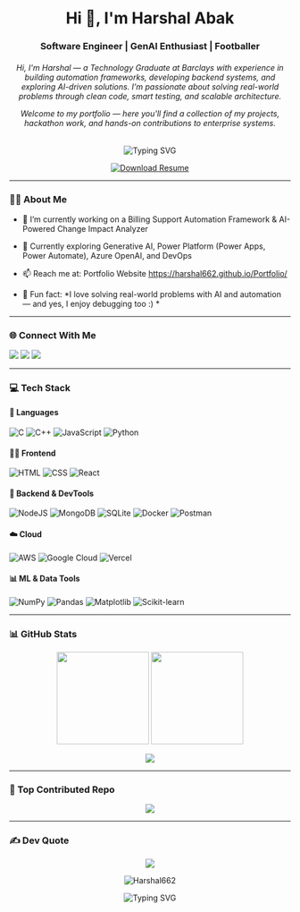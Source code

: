 <h1 align="center">Hi 👋, I'm Harshal Abak</h1>
<h3 align="center">Software Engineer | GenAI Enthusiast | Footballer </h3>
<h6 align="center">Hi, I'm Harshal — a Technology Graduate at Barclays with experience in building automation frameworks, developing backend systems, and exploring AI-driven solutions. I’m passionate about solving real-world problems through clean code, smart testing, and scalable architecture.

Welcome to my portfolio — here you'll find a collection of my projects, hackathon work, and hands-on contributions to enterprise systems.
</h6>

<p align="center">
  <img src="https://readme-typing-svg.herokuapp.com?font=Fira+Code&size=22&duration=3000&pause=1000&center=true&width=435&lines=Software+Engineer;Java+%7C+SpringBoot+%7C+Python;Cloud+%7C+Docker+%7C+DevOps+Learner;Chess+%7C+Football+Lover" alt="Typing SVG" />
</p>

<div align="center">
  <a href="https://media.licdn.com/dms/document/media/v2/D4D2DAQGYLmPPpnntnA/profile-treasury-document-pdf-analyzed/B4DZflAqw.G8Ak-/0/1751893848722?e=1752710400&v=beta&t=9PSbn8pBm7i1ggjOTA7ex47dwzopfRkyw_Dm-wU9sOg" target="_blank">
    <img src="https://img.shields.io/badge/Resume-Download-blue?style=for-the-badge&logo=adobeacrobatreader" alt="Download Resume">
  </a>
</div>


---

### 👨‍💻 About Me

- 🔨 I’m currently working on a Billing Support Automation Framework & AI-Powered Change Impact Analyzer

- 🌱 Currently exploring Generative AI, Power Platform (Power Apps, Power Automate), Azure OpenAI, and DevOps

- 📫 Reach me at: Portfolio Website https://harshal662.github.io/Portfolio/ <!-- (replace with actual link if you have one) -->

- 🎯 Fun fact: *I love solving real-world problems with AI and automation — and yes, I enjoy debugging too :) *

  
---

### 🌐 Connect With Me

<p align="left">
  <a href="https://www.instagram.com/harsalllllll/" target="_blank"><img src="https://img.shields.io/badge/Instagram-%23E4405F.svg?style=for-the-badge&logo=instagram&logoColor=white" /></a>
   <a href="mailto:abakharshal@gmail.com"><img src="https://img.shields.io/badge/Gmail-D14836?style=for-the-badge&logo=gmail&logoColor=white" /></a>
  <a href="https://www.linkedin.com/in/harshal-abak/" target="_blank"><img src="https://img.shields.io/badge/LinkedIn-%230077B5.svg?style=for-the-badge&logo=linkedin&logoColor=white" /></a> 
 
</p>

---

### 💻 Tech Stack

#### 🚀 Languages
![C](https://img.shields.io/badge/C-00599C?style=for-the-badge&logo=c&logoColor=white)
![C++](https://img.shields.io/badge/C++-00599C?style=for-the-badge&logo=c%2B%2B&logoColor=white)
![JavaScript](https://img.shields.io/badge/JavaScript-323330?style=for-the-badge&logo=javascript&logoColor=F7DF1E)
![Python](https://img.shields.io/badge/Python-3776AB?style=for-the-badge&logo=python&logoColor=white)

#### 🧑‍🎨 Frontend
![HTML](https://img.shields.io/badge/HTML5-E34F26?style=for-the-badge&logo=html5&logoColor=white)
![CSS](https://img.shields.io/badge/CSS3-1572B6?style=for-the-badge&logo=css3&logoColor=white)
![React](https://img.shields.io/badge/React-20232A?style=for-the-badge&logo=react&logoColor=61DAFB)


#### 🧠 Backend & DevTools
![NodeJS](https://img.shields.io/badge/Node.js-339933?style=for-the-badge&logo=nodedotjs&logoColor=white)
![MongoDB](https://img.shields.io/badge/MongoDB-4ea94b?style=for-the-badge&logo=mongodb&logoColor=white)
![SQLite](https://img.shields.io/badge/SQLite-07405E?style=for-the-badge&logo=sqlite&logoColor=white)
![Docker](https://img.shields.io/badge/Docker-2496ED?style=for-the-badge&logo=docker&logoColor=white)
![Postman](https://img.shields.io/badge/Postman-FF6C37?style=for-the-badge&logo=postman&logoColor=white)

#### ☁️ Cloud
![AWS](https://img.shields.io/badge/AWS-232F3E?style=for-the-badge&logo=amazon-aws&logoColor=FF9900)
![Google Cloud](https://img.shields.io/badge/Google%20Cloud-4285F4?style=for-the-badge&logo=google-cloud&logoColor=white)
![Vercel](https://img.shields.io/badge/Vercel-000000?style=for-the-badge&logo=vercel&logoColor=white)


#### 📊 ML & Data Tools
![NumPy](https://img.shields.io/badge/NumPy-013243?style=for-the-badge&logo=numpy&logoColor=white)
![Pandas](https://img.shields.io/badge/Pandas-150458?style=for-the-badge&logo=pandas&logoColor=white)
![Matplotlib](https://img.shields.io/badge/Matplotlib-ffffff?style=for-the-badge&logo=matplotlib&logoColor=black)
![Scikit-learn](https://img.shields.io/badge/Scikit--learn-F7931E?style=for-the-badge&logo=scikit-learn&logoColor=white)

---

### 📊 GitHub Stats

<p align="center">
  <img src="https://github-readme-stats.vercel.app/api?username=Harshal662&theme=gruvbox&show_icons=true&hide_border=false&count_private=true" height="165px"/>
  <img src="https://github-readme-stats.vercel.app/api/top-langs/?username=Harshal662&theme=gruvbox&layout=compact&hide_border=false" height="165px"/>
</p>

<p align="center">
  <img src="https://nirzak-streak-stats.vercel.app/?user=Harshal662&theme=gruvbox&hide_border=false" />
</p>

---

### 📌 Top Contributed Repo
<p align="center">
  <img src="https://github-contributor-stats.vercel.app/api?username=Harshal662&limit=5&theme=dark&combine_all_yearly_contributions=true" />
</p>

---

### ✍️ Dev Quote
<p align="center">
  <img src="https://quotes-github-readme.vercel.app/api?type=horizontal&theme=radical" />
</p>


<p align="center">
  <img src="https://komarev.com/ghpvc/?username=Harshal662&label=Profile%20views&color=0e75b6&style=flat" alt="Harshal662" />
</p>

<p align="center">
  <img src="https://readme-typing-svg.demolab.com?font=Fira+Code&size=22&duration=3000&pause=1000&center=true&width=435&lines=abakharshal@gmail.com;+91+7028090495;Harshal+Abak✌️👨‍💻" alt="Typing SVG" />
</p>

